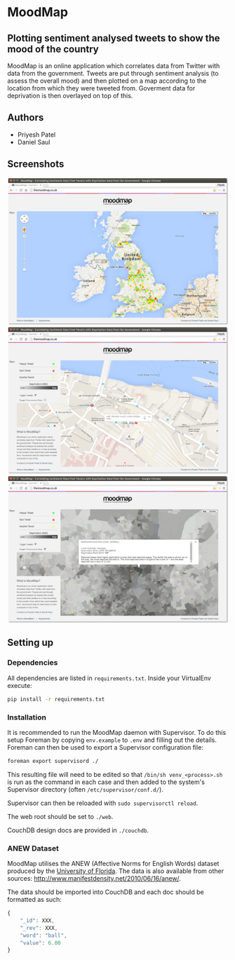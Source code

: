 # MoodMap

## Plotting sentiment analysed tweets to show the mood of the country

MoodMap is an online application which correlates data from Twitter with data 
from the government. Tweets are put through sentiment analysis (to assess the 
overall mood) and then plotted on a map according to the location from which 
they were tweeted from. Goverment data for deprivation is then overlayed on 
top of this.

## Authors

 - Priyesh Patel
 - Daniel Saul

## Screenshots
![Screenshot 1](./screenshots/moodmap-1.png)
![Screenshot 2](./screenshots/moodmap-2.png)
![Screenshot 3](./screenshots/moodmap-3.png)

## Setting up

### Dependencies

All dependencies are listed in `requirements.txt`. Inside your VirtualEnv
execute:

```bash
pip install -r requirements.txt
```

### Installation

It is recommended to run the MoodMap daemon with Supervisor. To do this setup
Foreman by copying `env.example` to `.env` and filling out the details. Foreman
can then be used to export a Supervisor configuration file:

```bash
foreman export supervisord ./
```

This resulting file will need to be edited so that `/bin/sh venv_<process>.sh`
is run as the command in each case and then added to the system's Supervisor
directory (often `/etc/supervisor/conf.d/`).

Supervisor can then be reloaded with `sudo supervisorctl reload`.

The web root should be set to `./web`.

CouchDB design docs are provided in `./couchdb`.

### ANEW Dataset

MoodMap utilises the ANEW (Affective Norms for English Words) dataset produced
by the [University of Florida](http://csea.phhp.ufl.edu/media/anewmessage.html).
The data is also available from other sources:
http://www.manifestdensity.net/2010/06/16/anew/.

The data should be imported into CouchDB and each doc should be formatted as
such:

```javascript
{
    "_id": XXX,
    "_rev": XXX,
    "word": "ball",
    "value": 6.00
}
```
